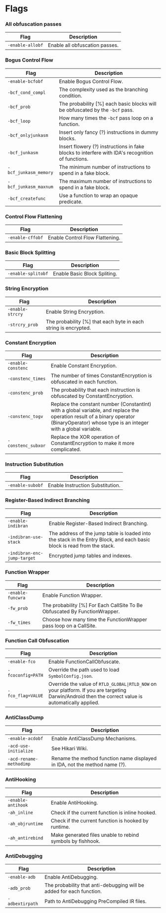 # Flags

### All obfuscation passes

| **Flag**         | **Description**                |
| ---------------- | ------------------------------ |
| `-enable-allobf` | Enable all obfuscation passes. |

### Bogus Control Flow

| **Flag**              | **Description**                                                                                  |
| --------------------- | ------------------------------------------------------------------------------------------------ |
| `-enable-bcfobf`      | Enable Bogus Control Flow.                                                                       |
| `-bcf_cond_compl`     | The complexity used as the branching condition.                                                  |
| `-bcf_prob`           | The probability [%] each basic blocks will be obfuscated by the `-bcf` pass.                     |
| `-bcf_loop`           | How many times the `-bcf` pass loop on a function.                                               |
| `-bcf_onlyjunkasm`    | Insert only fancy (?) instructions in dummy blocks.                                              |
| `-bcf_junkasm`        | Insert flowery (?) instructions in fake blocks to interfere with IDA's recognition of functions. |
| `-bcf_junkasm_memory` | The minimum number of instructions to spend in a fake block.                                     |
| `-bcf_junkasm_maxnum` | The maximum number of instructions to spend in a fake block.                                     |
| `-bcf_createfunc`     | Use a function to wrap an opaque predicate.                                                      |

### Control Flow Flattening

| **Flag**         | **Description**                 |
| ---------------- | ------------------------------- |
| `-enable-cffobf` | Enable Control Flow Flattening. |

### Basic Block Splitting

| **Flag**           | **Description**              |
| ------------------ | ---------------------------- |
| `-enable-splitobf` | Enable Basic Block Spliting. |

### String Encryption

| **Flag**         | **Description**                                                 |
| ---------------- | --------------------------------------------------------------- |
| `-enable-strcry` | Enable String Encryption.                                       |
| `-strcry_prob`   | The probability [%] that each byte in each string is encrypted. |

### Constant Encryption

| **Flag**           | **Description**                                                                                                                                                                           |
| ------------------ | ----------------------------------------------------------------------------------------------------------------------------------------------------------------------------------------- |
| `-enable-constenc` | Enable Constant Encryption.                                                                                                                                                               |
| `-constenc_times`  | The number of times ConstantEncryption is obfuscated in each function.                                                                                                                    |
| `-constenc_prob`   | The probability that each instruction is obfuscated by ConstantEncryption.                                                                                                                |
| `-constenc_togv`   | Replace the constant number (ConstantInt) with a global variable, and replace the operation result of a binary operator (BinaryOperator) whose type is an integer with a global variable. |
| `-constenc_subxor` | Replace the XOR operation of ConstantEncryption to make it more complicated.                                                                                                              |

### Instruction Substitution

| **Flag**         | **Description**                  |
| ---------------- | -------------------------------- |
| `-enable-subobf` | Enable Instruction Substitution. |

### Register-Based Indirect Branching

| **Flag**                    | **Description**                                                                                                         |
| --------------------------- | ----------------------------------------------------------------------------------------------------------------------- |
| `-enable-indibran`          | Enable Register-Based Indirect Branching.                                                                               |
| `-indibran-use-stack`       | The address of the jump table is loaded into the stack in the Entry Block, and each basic block is read from the stack. |
| `-indibran-enc-jump-target` | Encrypted jump tables and indexes.                                                                                      |

### Function Wrapper

| **Flag**          | **Description**                                                            |
| ----------------- | -------------------------------------------------------------------------- |
| `-enable-funcwra` | Enable Function Wrapper.                                                   |
| `-fw_prob`        | The probability [%] For Each CallSite To Be Obfuscated By FunctionWrapper. |
| `-fw_times`       | Choose how many time the FunctionWrapper pass loop on a CallSite.          |

### Function Call Obfuscation

| **Flag**          | **Description**                                                                                                                                      |
| ----------------- | ---------------------------------------------------------------------------------------------------------------------------------------------------- |
| `-enable-fco`     | Enable FunctionCallObfuscate.                                                                                                                        |
| `-fcoconfig=PATH` | Override the path used to load `SymbolConfig.json`.                                                                                                  |
| `-fco_flag=VALUE` | Override the value of `RTLD_GLOBAL\|RTLD_NOW` on your platform. If you are targeting Darwin/Android then the correct value is automatically applied. |

### AntiClassDump

| **Flag**                | **Description**                                                            |
| ----------------------- | -------------------------------------------------------------------------- |
| `-enable-acdobf`        | Enable AntiClassDump Mechanisms.                                           |
| `-acd-use-initialize`   | See Hikari Wiki.                                                           |
| `-acd-rename-methodimp` | Rename the method function name displayed in IDA, not the method name (?). |

### AntiHooking

| **Flag**           | **Description**                                            |
| ------------------ | ---------------------------------------------------------- |
| `-enable-antihook` | Enable AntiHooking.                                        |
| `-ah_inline`       | Check if the current function is inline hooked.            |
| `-ah_objruntime`   | Check if the current function is hooked by runtime.        |
| `-ah_antirebind`   | Make generated files unable to rebind symbols by fishhook. |

### AntiDebugging

| **Flag**        | **Description**                                                      |
| --------------- | -------------------------------------------------------------------- |
| `-enable-adb`   | Enable AntiDebugging.                                                |
| `-adb_prob`     | The probability that anti-debugging will be added for each function. |
| `-adbextirpath` | Path to AntiDebugging PreCompiled IR files.                          |
